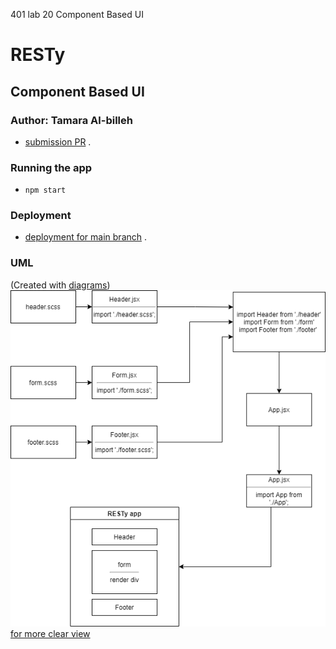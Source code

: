 401 lab 20 Component Based UI
# RESTy
## Component Based UI
### Author: Tamara Al-billeh
* [submission PR](https://github.com/tamaraalbilleh/RESTy/pulls) .

### Running the app
- `npm start`

### Deployment

* [deployment for main branch](https://r5sty.herokuapp.com/) .

### UML

(Created with [diagrams](https://app.diagrams.net/))
![UML Diagram](./assets/uml1.png)
[for more clear view](https://app.diagrams.net/#G1Rtxol2Nxk7vwhxGqKUq-KmZy2ien0bb3) 
